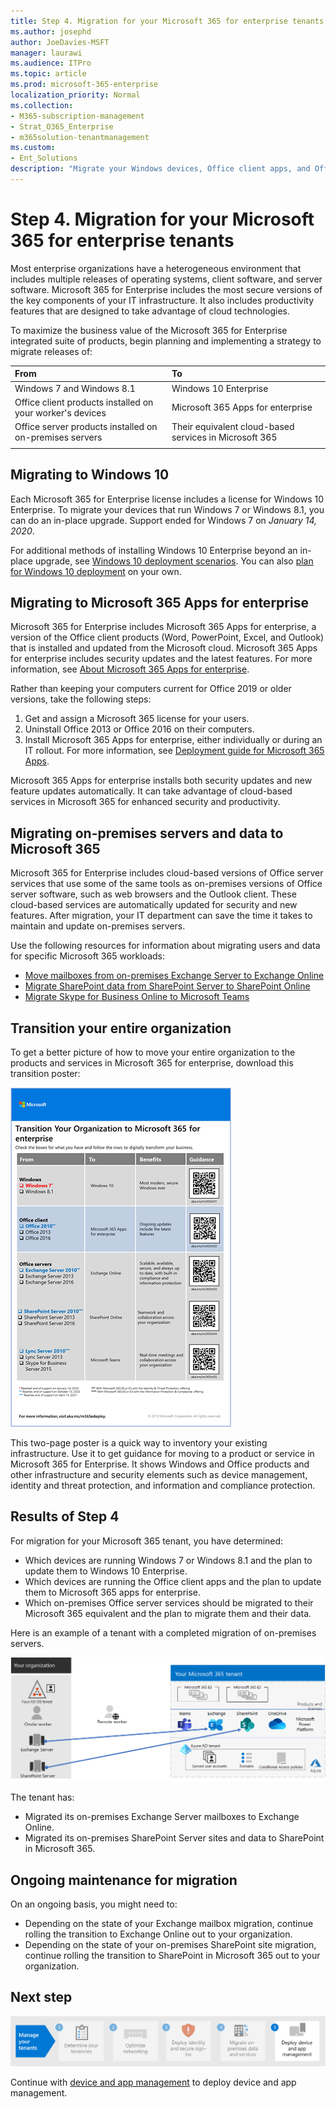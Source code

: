 ```yaml
---
title: Step 4. Migration for your Microsoft 365 for enterprise tenants
ms.author: josephd
author: JoeDavies-MSFT
manager: laurawi
ms.audience: ITPro
ms.topic: article
ms.prod: microsoft-365-enterprise
localization_priority: Normal
ms.collection: 
- M365-subscription-management
- Strat_O365_Enterprise
- m365solution-tenantmanagement
ms.custom:
- Ent_Solutions
description: "Migrate your Windows devices, Office client apps, and Office servers for your your Microsoft 365 tenants."
---
```


# Step 4. Migration for your Microsoft 365 for enterprise tenants

Most enterprise organizations have a heterogeneous environment that includes multiple releases of operating systems, client software, and server software. Microsoft 365 for Enterprise includes the most secure versions of the key components of your IT infrastructure. It also includes productivity features that are designed to take advantage of cloud technologies.

To maximize the business value of the Microsoft 365 for Enterprise integrated suite of products, begin planning and implementing a strategy to migrate releases of:

| From | To |
|:-------|:-----|
| Windows 7 and Windows 8.1 | Windows 10 Enterprise |
| Office client products installed on your worker's devices | Microsoft 365 Apps for enterprise |
| Office server products installed on on-premises servers | Their equivalent cloud-based services in Microsoft 365 |
|  |  |

## Migrating to Windows 10

Each Microsoft 365 for Enterprise license includes a license for Windows 10 Enterprise. To migrate your devices that run Windows 7 or Windows 8.1, you can do an in-place upgrade. Support ended for Windows 7 on *January 14, 2020*. 

For additional methods of installing Windows 10 Enterprise beyond an in-place upgrade, see [Windows 10 deployment scenarios](https://docs.microsoft.com/windows/deployment/windows-10-deployment-scenarios). You can also [plan for Windows 10 deployment](https://aka.ms/planforwin10deployment) on your own.

## Migrating to Microsoft 365 Apps for enterprise

Microsoft 365 for Enterprise includes Microsoft 365 Apps for enterprise, a version of the Office client products (Word, PowerPoint, Excel, and Outlook) that is installed and updated from the Microsoft cloud. Microsoft 365 Apps for enterprise includes security updates and the latest features. For more information, see [About Microsoft 365 Apps for enterprise](https://docs.microsoft.com/deployoffice/about-microsoft-365-apps).

Rather than keeping your computers current for Office 2019 or older versions, take the following steps:

1. Get and assign a Microsoft 365 license for your users.
2. Uninstall Office 2013 or Office 2016 on their computers.
3. Install Microsoft 365 Apps for enterprise, either individually or during an IT rollout. For more information, see [Deployment guide for Microsoft 365 Apps](https://docs.microsoft.com/deployoffice/deployment-guide-microsoft-365-apps).

Microsoft 365 Apps for enterprise installs both security updates and new feature updates automatically. It can take advantage of cloud-based services in Microsoft 365 for enhanced security and productivity.

## Migrating on-premises servers and data to Microsoft 365

Microsoft 365 for Enterprise includes cloud-based versions of Office server services that use some of the same tools as on-premises versions of Office server software, such as web browsers and the Outlook client. These cloud-based services are automatically updated for security and new features. After migration, your IT department can save the time it takes to maintain and update on-premises servers.

Use the following resources for information about migrating users and data for specific Microsoft 365 workloads:

- [Move mailboxes from on-premises Exchange Server to Exchange Online](https://docs.microsoft.com/exchange/hybrid-deployment/move-mailboxes)
- [Migrate SharePoint data from SharePoint Server to SharePoint Online](https://docs.microsoft.com/sharepointmigration/migrate-to-sharepoint-online)
- [Migrate Skype for Business Online to Microsoft Teams](https://docs.microsoft.com/microsoftteams/migration-interop-guidance-for-teams-with-skype)

## Transition your entire organization

To get a better picture of how to move your entire organization to the products and services in Microsoft 365 for enterprise, download this transition poster:

[![Image showing the Transition to Microsoft 365 poster.](../media/microsoft-365-overview/transition-org-to-m365.png)](https://download.microsoft.com/download/2/c/7/2c7bcc04-aae3-4604-9707-1ffff66b9851/transition-org-to-m365.pdf)

This two-page poster is a quick way to inventory your existing infrastructure. Use it to get guidance for moving to a product or service in Microsoft 365 for Enterprise. It shows Windows and Office products and other infrastructure and security elements such as device management, identity and threat protection, and information and compliance protection.

## Results of Step 4

For migration for your Microsoft 365 tenant, you have determined:

- Which devices are running Windows 7 or Windows 8.1 and the plan to update them to Windows 10 Enterprise.
- Which devices are running the Office client apps and the plan to update them to Microsoft 365 apps for enterprise.
- Which on-premises Office server services should be migrated to their Microsoft 365 equivalent and the plan to migrate them and their data.

Here is an example of a tenant with a completed migration of on-premises servers.

![Example of a tenant with a completed migration of on-premises servers](../media/tenant-management-overview/tenant-management-tenant-build-step4.png)

The tenant has:

- Migrated its on-premises Exchange Server mailboxes to Exchange Online.
- Migrated its on-premises SharePoint Server sites and data to SharePoint in Microsoft 365.

## Ongoing maintenance for migration

On an ongoing basis, you might need to:

- Depending on the state of your Exchange mailbox migration, continue rolling the transition to Exchange Online out to your organization.
- Depending on the state of your on-premises SharePoint site migration, continue rolling the transition to SharePoint in Microsoft 365 out to your organization.

## Next step

[![Step 5. Deploy device and app management](../media/tenant-management-overview/tenant-management-step-grid-device-mgmt.png)](tenant-management-device-management.md)

Continue with [device and app management](tenant-management-device-management.md) to deploy device and app management.
